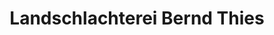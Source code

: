---
title: "Landschlachterei Bernd Thies"
url: /hemdingen/landschlachterei-bernd-thies/
shop: Metzgerei
---